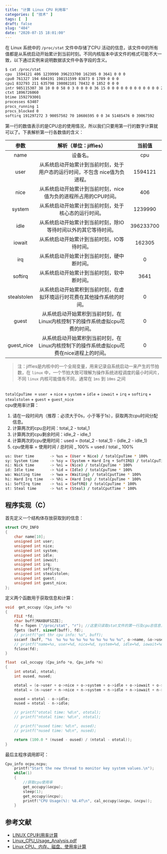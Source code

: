 ```yaml
---
title: "计算 Linux CPU 利用率"
categories: [ "技术" ]
tags: [  ]
draft: false
slug: "404"
date: "2020-07-15 18:01:00"
---
```



在 Linux 系统中的 `/proc/stat` 文件中存储了CPU 活动的信息，该文件中的所有值都是从系统启动开始累计到当前时刻。不同内核版本中该文件的格式可能不大一致，以下通过实例来说明数据该文件中各字段的含义。<br />

```bash
$ cat /proc/stat 
cpu  1594121 406 1239990 396233700 162305 0 3641 0 0 0
cpu0 761327 194 604191 198151599 83873 0 1789 0 0 0
cpu1 832793 211 635798 198082101 78432 0 1852 0 0 0
intr 985115307 38 10 0 0 58 0 3 0 0 0 0 36 15 0 0 0 0 0 0 0 0 0 0 0 0 2473171 42 0 862348 0 57 0 0 0 0 0 0 0 0 0 0 0 0 0 0 0 0 0 0 0 0 0 0 0 0 0 0 0 0 0 0 0 0 0 0 0 0 0 0 0 0 0 0 0 0 0 0 0 0 0 0 0 0 0 0 0 0 0 0 0 0 0 0 0 0 0 0 0 0 0 0 0 0 0 0 0 0 0 0 0 0 0 0 0 0 0 0 0 0 0 0 0 0 0 0 0 0 0 0 0 0 0 0 0 0 0 0 0 0 0 0 0 0 0 0 0 0 0 0 0 0 0 0 0 0 0 0 0 0 0 0 0 0 0 0 0 0 0 0 0 0 0 0 0 0 0 0 0 0 0 0 0 0 0 0 0 0 0 0 0 0 0 0 0 0 0 0 0 0 0 0 0 0 0 0 0 0 0 0 0 0 0 0 0 0 0 0 0 0 0 0 0 0 0 0 0 0 0 0 0 0 0 0 0 0 0 0 0 0 0 0 0 0 0 0 0 0 0 0 0 0 0 0 0 0 0 0 0 0 0 0 0 0 0 0 0 0 0 0 0 0 0 0 0 0 0 0 0 0 0 0 0 0 0 0 0 0 0 0 0 0 0 0 0 0 0 0 0 0 0 0 0 0 0 0 0 0 0 0 0 0 0 0 0 0 0 0 0 0 0 0 0 0 0 0 0 0 0 0 0 0 0 0 0 0 0 0 0 0 0 0 0 0 0 0 0 0 0 0 0 0 0 0 0 0 0 0 0 0 0 0 0 0 0 0 0 0 0 0 0 0 0 0 0 0 0 0 0 0 0 0 0 0 0 0 0 0 0 0 0 0 0 0 0 0 0 0 0 0 0 0 0 0 0 0 0 0 0 0 0 0 0 0 0 0 0 0 0 0 0 0 0 0 0 0 0 0 0 0 0 0 0 0 0 0 0 0 0 0 0
ctxt 1896726060
btime 1592793001
processes 63407
procs_running 1
procs_blocked 0
softirq 191297272 3 90057502 70 10686595 0 0 34 51485476 0 39067592
```
第一行的数值表示的是CPU总的使用情况，所以我们只要用第一行的数字计算就可以了。下表解析第一行各数值的含义：

| 参数 | 解析（单位：jiffies） | 当前值 |
| :---: | :---: | :---: |
| name | 设备名。 | cpu |
| user | 从系统启动开始累计到当前时刻，处于用户态的运行时间，不包含 nice值为负进程。 | 1594121 |
| nice | 从系统启动开始累计到当前时刻，nice值为负的进程所占用的CPU时间。 | 406 |
| system | 从系统启动开始累计到当前时刻，处于核心态的运行时间。 | 1239990 |
| idle | 从系统启动开始累计到当前时刻，除IO等待时间以外的其它等待时间。 | 396233700 |
| iowait | 从系统启动开始累计到当前时刻，IO等待时间。 | 162305 |
| irq | 从系统启动开始累计到当前时刻，硬中断时间。 | 0 |
| softirq | 从系统启动开始累计到当前时刻，软中断时间。 | 3641 |
| stealstolen | 从系统启动开始累积到当前时刻，在虚拟环境运行时花费在其他操作系统的时间。 | 0 |
| guest | 从系统启动开始累积到当前时刻，在Linux内核控制下的操作系统虚拟cpu花费的时间。 | 0 |
| guest_nice | 从系统启动开始累积到当前时刻，在Linux内核控制下的操作系统虚拟cpu花费在nice进程上的时间。 | 0 |



> 注：jiffies是内核中的一个全局变量，用来记录自系统启动一来产生的节拍数，在 `linux` 中，一个节拍大致可理解为操作系统进程调度的最小时间片，不同 `linux` 内核可能值有不同，通常在 `1ms` 到 `10ms` 之间


<br />`totalCpuTime`  =  `user`  +  `nice` + `system` + `idle` + `iowait` + `irq` + `softirq` + `stealstolen` + `guest` + `guest_nice` <br />cpu使用率计算：

1. 请在一段时间内（推荐：必须大于0s，小于等于1s），获取两次cpu时间分配信息。
1. 计算两次的cpu总时间：total_2 - total_1
1. 计算两次的cpu剩余时间：idle_2 - idle_1
1. 计算两次的cpu使用时间：used = (total_2 - total_1) - (idle_2 - idle_1)
1. cpu使用率 = 使用时间 / 总时间 _ 100% = used / total _ 100%
```bash
us: User time       -> %us = (User + Nice) / totalCpuTime * 100%
sy: System time     -> %sy = (System + Hard Irq + SoftIRQ) / totalCpuTime
ni: Nick time       -> %ni = (Nice) / totalCpuTime * 100%
id: Idle time       -> %id = (Idle) / totalCpuTime * 100%
wa: Waiting time    -> %wa = (Waiting) / totalCputTime * 100%
hi: Hard Irq time   -> %hi = (Hard Irq) / totalCpuTime * 100%
si: SoftIrq time    -> %si = (SoftRQ) / totalCpuTime * 100%
st: Steal time      -> %st = (Steal) / totalCputTime * 100%
```
<a name="0m6Fn"></a>
## 程序实现（C）
首先定义一个结构体存放获取到的信息：
```c
struct CPU_INFO
{
    char name[10];
    unsigned int user;
    unsigned int nice;
    unsigned int system;
    unsigned int idle;
    unsigned int iowait;
    unsigned int irq;
    unsigned int softirq;
    unsigned int stealstolen;
    unsigned int guest;
    unsigned int guest_nice;
};
```
定义两个函数用于获取信息和计算：
```c
void  get_occupy (Cpu_info *o)
{
    FILE *fd;
    char buff[MAXBUFSIZE];
    fd = fopen ("/proc/stat", "r"); //这里只读取stat文件的第一行及cpu总信息，如需获取每核cpu的使用情况，请分析stat文件的接下来几行。
    fgets (buff, sizeof(buff), fd);
    // printf("get thr cpu info: %s", buff);
    sscanf (buff, "%s  %u %u %u %u %u %u %u %u %u %u", o->name, &o->user, &o->nice, &o->system, &o->idle, &o->iowait, &o->irq, &o->softirq, &o->stealstolen, &o->guest, &o->guest_nice);
    // printf("name=%s, user=%d, nice=%d, system=%d, idle=%d, iowait=%d, irq=%d, softirq=%d, stralstolen=%d, guest=%d, guest_nice=%d\n", o->name, o->user, o->nice, o->system, o->idle, o->iowait, o->irq, o->softirq, o->stealstolen, o->guest, o->guest_nice);
    fclose(fd);
}

float  cal_occupy (Cpu_info *o, Cpu_info *n)
{
    int ototal, ntotal;
    int oused, nused;

    ototal = (o->user + o->nice + o->system + o->idle + o->iowait + o-> irq + o-> softirq + o->stealstolen + o->guest + o->guest_nice);
    ntotal = (n->user + n->nice + n->system + n->idle + n->iowait + n-> irq + n-> softirq + n->stealstolen + n->guest + n->guest_nice);

    oused = ototal - o->idle;
    nused = ntotal - n->idle;

    // printf("ototal time: %d\n", ototal);
    // printf("ntotal time: %d\n", ntotal);

    // printf("oused time: %d\n", oused);
    // printf("nused time: %d\n", nused);

    return (100.0 * (nused - oused) / (ntotal - ototal));
}
```
最后主程序调用即可：
```c
Cpu_info ocpu,ncpu;
    printf("Start the new thread to monitor key system values.\n");
    while(1)
    {
        //获取cpu使用率
        get_occupy(&ocpu);
        sleep(1);
        get_occupy(&ncpu);
        printf("CPU Usage(%): %8.4f\n", cal_occupy(&ocpu, &ncpu));
    }
```
<a name="12p5M"></a>
## 参考文献

- [LINUX CPU利用率计算](https://blog.csdn.net/turkeyzhou/article/details/6709953)
- [Linux_CPU_Usage_Analysis.pdf](https://www.yuque.com/attachments/yuque/0/2020/pdf/376635/1594805660806-b531c61d-f10c-4b6b-86c2-021e7532c4b9.pdf?_lake_card=%7B%22uid%22%3A%221594805660617-0%22%2C%22src%22%3A%22https%3A%2F%2Fwww.yuque.com%2Fattachments%2Fyuque%2F0%2F2020%2Fpdf%2F376635%2F1594805660806-b531c61d-f10c-4b6b-86c2-021e7532c4b9.pdf%22%2C%22name%22%3A%22Linux_CPU_Usage_Analysis.pdf%22%2C%22size%22%3A239710%2C%22type%22%3A%22application%2Fpdf%22%2C%22ext%22%3A%22pdf%22%2C%22progress%22%3A%7B%22percent%22%3A99%7D%2C%22status%22%3A%22done%22%2C%22percent%22%3A0%2C%22id%22%3A%22lw671%22%2C%22card%22%3A%22file%22%7D)
- [Linux CPU、内存、磁盘、使用率计算](https://www.jianshu.com/p/541d8efcbb78)
